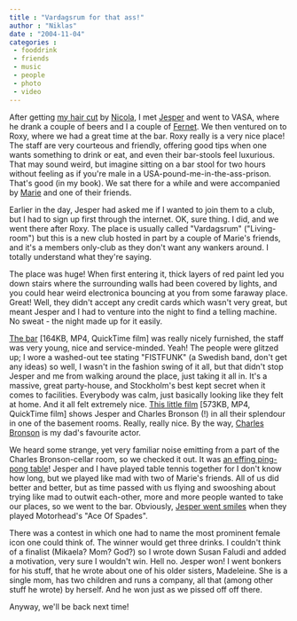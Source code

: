 ```yaml
---
title : "Vardagsrum for that ass!"
author : "Niklas"
date : "2004-11-04"
categories : 
 - fooddrink
 - friends
 - music
 - people
 - photo
 - video
---
```


After getting [my hair cut](https://niklasblog.com/wp-content/2004-11-03-newhair.jpg) by [Nicola](https://niklasblog.com/wp-content/2004-11-03-nicola.jpg), I met [Jesper](https://niklasblog.com/wp-content/2004-11-03-jesper.jpg) and went to VASA, where he drank a couple of beers and I a couple of [Fernet](http://www.fernet-branca.tv). We then ventured on to Roxy, where we had a great time at the bar. Roxy really is a very nice place! The staff are very courteous and friendly, offering good tips when one wants something to drink or eat, and even their bar-stools feel luxurious. That may sound weird, but imagine sitting on a bar stool for two hours without feeling as if you're male in a USA-pound-me-in-the-ass-prison. That's good (in my book). We sat there for a while and were accompanied by [Marie](https://niklasblog.com/wp-content/2004-11-03-marie.jpg) and one of their friends.

Earlier in the day, Jesper had asked me if I wanted to join them to a club, but I had to sign up first through the internet. OK, sure thing. I did, and we went there after Roxy. The place is usually called "Vardagsrum" ("Living-room") but this is a new club hosted in part by a couple of Marie's friends, and it's a members only-club as they don't want any wankers around. I totally understand what they're saying.

The place was huge! When first entering it, thick layers of red paint led you down stairs where the surrounding walls had been covered by lights, and you could hear weird electronica bouncing at you from some faraway place. Great! Well, they didn't accept any credit cards which wasn't very great, but meant Jesper and I had to venture into the night to find a telling machine. No sweat - the night made up for it easily.

[The bar](https://niklasblog.com/wp-content/2004-11-03-bar.mp4) \[164KB, MP4, QuickTime film\] was really nicely furnished, the staff was very young, nice and service-minded. Yeah! The people were glitzed up; I wore a washed-out tee stating "FISTFUNK" (a Swedish band, don't get any ideas) so well, I wasn't in the fashion swing of it all, but that didn't stop Jesper and me from walking around the place, just taking it all in. It's a massive, great party-house, and Stockholm's best kept secret when it comes to facilities. Everybody was calm, just basically looking like they felt at home. And it all felt extremely nice. [This little film](https://niklasblog.com/wp-content/2004-11-03-charles.mp4) \[573KB, MP4, QuickTime film\] shows Jesper and Charles Bronson (!) in all their splendour in one of the basement rooms. Really, really nice. By the way, [Charles Bronson](https://niklasblog.com/wp-content/2004-11-03-charlesbronson2.jpg) is my dad's favourite actor.

We heard some strange, yet very familiar noise emitting from a part of the Charles Bronson-cellar room, so we checked it out. It was [an effing ping-pong table](https://niklasblog.com/wp-content/2004-11-03-pingpong.jpg)! Jesper and I have played table tennis together for I don't know how long, but we played like mad with two of Marie's friends. All of us did better and better, but as time passed with us flying and swooshing about trying like mad to outwit each-other, more and more people wanted to take our places, so we went to the bar. Obviously, [Jesper went smiles](https://niklasblog.com/wp-content/2004-11-03-motorhead.3gp) when they played Motorhead's "Ace Of Spades".

There was a contest in which one had to name the most prominent female icon one could think of. The winner would get three drinks. I couldn't think of a finalist (Mikaela? Mom? God?) so I wrote down Susan Faludi and added a motivation, very sure I wouldn't win. Hell no. Jesper won! I went bonkers for his stuff, that he wrote about one of his older sisters, Madeleine. She is a single mom, has two children and runs a company, all that (among other stuff he wrote) by herself. And he won just as we pissed off off there.

Anyway, we'll be back next time!
